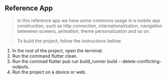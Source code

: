 ## Reference App
> In this reference app we have some commons usage in a mobile app construction, such as http connection, internationalization, navigation beteween screens, animation, theme personalization and so on. 

> To build the project, follow the instructions bellow.

1) In the root of the project, open the terminal.
2) Run the command flutter clean.
3) Run the commad flutter pub run build_runner build --delete-conflicting-outputs.
4) Run the project on a device or web.
